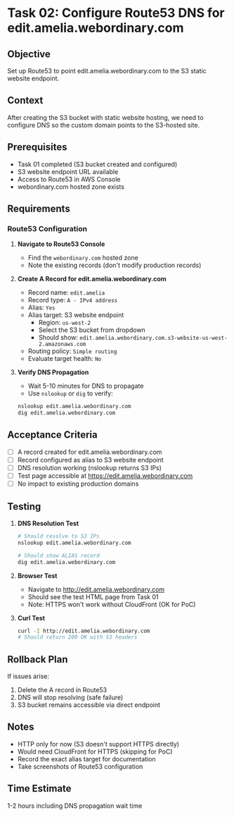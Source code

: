 # Task 02: Configure Route53 DNS for edit.amelia.webordinary.com

## Objective
Set up Route53 to point edit.amelia.webordinary.com to the S3 static website endpoint.

## Context
After creating the S3 bucket with static website hosting, we need to configure DNS so the custom domain points to the S3-hosted site.

## Prerequisites
- Task 01 completed (S3 bucket created and configured)
- S3 website endpoint URL available
- Access to Route53 in AWS Console
- webordinary.com hosted zone exists

## Requirements

### Route53 Configuration
1. **Navigate to Route53 Console**
   - Find the `webordinary.com` hosted zone
   - Note the existing records (don't modify production records)

2. **Create A Record for edit.amelia.webordinary.com**
   - Record name: `edit.amelia`
   - Record type: `A - IPv4 address`
   - Alias: `Yes`
   - Alias target: S3 website endpoint
     - Region: `us-west-2`
     - Select the S3 bucket from dropdown
     - Should show: `edit.amelia.webordinary.com.s3-website-us-west-2.amazonaws.com`
   - Routing policy: `Simple routing`
   - Evaluate target health: `No`

3. **Verify DNS Propagation**
   - Wait 5-10 minutes for DNS to propagate
   - Use `nslookup` or `dig` to verify:
   ```bash
   nslookup edit.amelia.webordinary.com
   dig edit.amelia.webordinary.com
   ```

## Acceptance Criteria
- [ ] A record created for edit.amelia.webordinary.com
- [ ] Record configured as alias to S3 website endpoint
- [ ] DNS resolution working (nslookup returns S3 IPs)
- [ ] Test page accessible at https://edit.amelia.webordinary.com
- [ ] No impact to existing production domains

## Testing
1. **DNS Resolution Test**
   ```bash
   # Should resolve to S3 IPs
   nslookup edit.amelia.webordinary.com
   
   # Should show ALIAS record
   dig edit.amelia.webordinary.com
   ```

2. **Browser Test**
   - Navigate to http://edit.amelia.webordinary.com
   - Should see the test HTML page from Task 01
   - Note: HTTPS won't work without CloudFront (OK for PoC)

3. **Curl Test**
   ```bash
   curl -I http://edit.amelia.webordinary.com
   # Should return 200 OK with S3 headers
   ```

## Rollback Plan
If issues arise:
1. Delete the A record in Route53
2. DNS will stop resolving (safe failure)
3. S3 bucket remains accessible via direct endpoint

## Notes
- HTTP only for now (S3 doesn't support HTTPS directly)
- Would need CloudFront for HTTPS (skipping for PoC)
- Record the exact alias target for documentation
- Take screenshots of Route53 configuration

## Time Estimate
1-2 hours including DNS propagation wait time